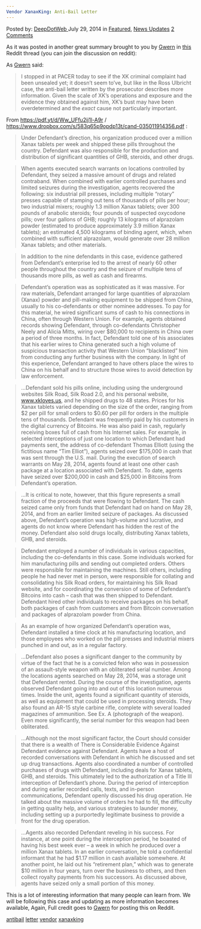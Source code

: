 ```yaml
---
Vendor XanaxKing: Anti-Bail Letter
---
```

<article class="post-listing post-6634 post type-post status-publish format-standard has-post-thumbnail hentry  tag-antibail tag-letter tag-vendor tag-xanaxking">
    <div class="post-inner">
        <span>Posted by: <a href="https://www.deepdotweb.com/author/admin/" title="">DeepDotWeb </a></span>
    <span>July 29, 2014</span>
    <span>in <a href="https://www.deepdotweb.com/category/deepdot-news/" rel="category tag">Featured</a>, <a href="https://www.deepdotweb.com/category/news-updates/" rel="category tag">News Updates</a></span>
    <span><a href="https://www.deepdotweb.com/2014/07/29/vendor-xanaxking-anti-bail-letter/#comments">2 Comments</a></span>
    </p>
    <div class="clear"></div>
    <div class="entry">
    <div class="usertext-body may-blank-within">
    <div class="md">
    <p>As it was posted in another great summary brought to you by <a href="http://www.reddit.com/user/gwern" target="_blank">Gwern</a> in <a href="http://www.reddit.com/r/DarkNetMarkets/comments/2bzv3j/xanaxking_antibail_letter/">this</a> Reddit thread (you can join the discussion on reddit):</p>
    <p>As <a href="http://www.gwern.net/">Gwern</a> said:</p>
    <blockquote><p>I stopped in at PACER today to see if the XK criminal complaint had been unsealed yet; it doesn&#8217;t seem to&#8217;ve, but like in the Ross Ulbricht case, the anti-bail letter written by the prosecutor describes more information. Given the scale of XK&#8217;s operations and exposure and the evidence they obtained against him, XK&#8217;s bust may have been overdetermined and the <em>exact</em> cause not particularly important.</p></blockquote>
    <p>From <a href="https://pdf.yt/d/Ww_UFfu2ij1l-A9r">https://pdf.yt/d/Ww_UFfu2ij1l-A9r</a> / <a href="https://www.dropbox.com/s/583q65p9opdp13t/cand-035011914356.pdf">https://www.dropbox.com/s/583q65p9opdp13t/cand-035011914356.pdf</a> :</p>
    <blockquote><p>Under Defendant’s direction, his organization produced over a million Xanax tablets per week and shipped these pills throughout the country. Defendant was also responsible for the production and distribution of significant quantities of GHB, steroids, and other drugs.</p></blockquote>
    <blockquote><p>When agents executed search warrants on locations controlled by Defendant, they seized a massive amount of drugs and related contraband. When combined with earlier controlled purchases and limited seizures during the investigation, agents recovered the following: six industrial pill presses, including multiple “rotary” presses capable of stamping out tens of thousands of pills per hour; two industrial mixers; roughly 1.3 million Xanax tablets; over 300 pounds of anabolic steroids; four pounds of suspected oxycodone pills; over four gallons of GHB; roughly 13 kilograms of alprazolam powder (estimated to produce approximately 3.9 million Xanax tablets); an estimated 4,500 kilograms of binding agent, which, when combined with sufficient alprazolam, would generate over 28 million Xanax tablets; and other materials.</p></blockquote>
    <blockquote><p>In addition to the nine defendants in this case, evidence gathered from Defendant’s enterprise led to the arrest of nearly 60 other people throughout the country and the seizure of multiple tens of thousands more pills, as well as cash and firearms.</p></blockquote>
    <blockquote><p>Defendant’s operation was as sophisticated as it was massive. For raw materials, Defendant arranged for large quantities of alprazolam (Xanax) powder and pill-making equipment to be shipped from China, usually to his co-defendants or other nominee addresses. To pay for this material, he wired significant sums of cash to his connections in China, often through Western Union. For example, agents obtained records showing Defendant, through co-defendants Christopher Neely and Alicia Mitts, wiring over $80,000 to recipients in China over a period of three months. In fact, Defendant told one of his associates that his earlier wires to China generated such a high volume of suspicious transaction activity that Western Union “blacklisted” him from conducting any further business with the company. In light of this experience, Defendant arranged to have others place the wires to China on his behalf and to structure those wires to avoid detection by law enforcement.</p></blockquote>
    <blockquote><p>&#8230;Defendant sold his pills online, including using the underground websites Silk Road, Silk Road 2.0, and his personal website, <a href="http://www.xkloves.us">www.xkloves.us</a>, and he shipped drugs to 48 states. Prices for his Xanax tablets varied depending on the size of the order, ranging from $2 per pill for small orders to $0.60 per pill for orders in the multiple tens of thousands. Defendant was frequently paid by his customers in the digital currency of Bitcoins. He was also paid in cash, regularly receiving boxes full of cash from his Internet sales. For example, in selected interceptions of just one location to which Defendant had payments sent, the address of co-defendant Thomas Elliott (using the fictitious name “Tim Elliot”), agents seized over $175,000 in cash that was sent through the U.S. mail. During the execution of search warrants on May 28, 2014, agents found at least one other cash package at a location associated with Defendant. To date, agents have seized over $200,000 in cash and $25,000 in Bitcoins from Defendant’s operation.</p></blockquote>
    <blockquote><p>&#8230;It is critical to note, however, that this figure represents a small fraction of the proceeds that were flowing to Defendant. The cash seized came only from funds that Defendant had on hand on May 28, 2014, and from an earlier limited seizure of packages. As discussed above, Defendant’s operation was high-volume and lucrative, and agents do not know where Defendant has hidden the rest of the money. Defendant also sold drugs locally, distributing Xanax tablets, GHB, and steroids.</p></blockquote>
    <blockquote><p>Defendant employed a number of individuals in various capacities, including the co-defendants in this case. Some individuals worked for him manufacturing pills and sending out completed orders. Others were responsible for maintaining the machines. Still others, including people he had never met in person, were responsible for collating and consolidating his Silk Road orders, for maintaining his Silk Road website, and for coordinating the conversion of some of Defendant’s Bitcoins into cash – cash that was then shipped to Defendant. Defendant hired other individuals to receive packages on his behalf, both packages of cash from customers and from Bitcoin conversation and packages of alprazolam powder from China.</p></blockquote>
    <blockquote><p>As an example of how organized Defendant’s operation was, Defendant installed a time clock at his manufacturing location, and those employees who worked on the pill presses and industrial mixers punched in and out, as in a regular factory.</p></blockquote>
    <blockquote><p>&#8230;Defendant also poses a significant danger to the community by virtue of the fact that he is a convicted felon who was in possession of an assault-style weapon with an obliterated serial number. Among the locations agents searched on May 28, 2014, was a storage unit that Defendant rented. During the course of the investigation, agents observed Defendant going into and out of this location numerous times. Inside the unit, agents found a significant quantity of steroids, as well as equipment that could be used in processing steroids. They also found an AR-15 style carbine rifle, complete with several loaded magazines of ammunition. See Ex. A (photograph of the weapon). Even more significantly, the serial number for this weapon had been obliterated.</p></blockquote>
    <blockquote><p>&#8230;Although not the most significant factor, the Court should consider that there is a wealth of There is Considerable Evidence Against Defendant evidence against Defendant. Agents have a host of recorded conversations with Defendant in which he discussed and set up drug transactions. Agents also coordinated a number of controlled purchases of drugs with Defendant, including deals for Xanax tablets, GHB, and steroids. This ultimately led to the authorization of a Title III interception of Defendant’s phone. During the period of interception and during earlier recorded calls, texts, and in-person communications, Defendant openly discussed his drug operation. He talked about the massive volume of orders he had to fill, the difficulty in getting quality help, and various strategies to launder money, including setting up a purportedly legitimate business to provide a front for the drug operation.</p></blockquote>
    <blockquote><p>&#8230;Agents also recorded Defendant reveling in his success. For instance, at one point during the interception period, he boasted of having his best week ever – a week in which he produced over a million Xanax tablets. In an earlier conversation, he told a confidential informant that he had $1.17 million in cash available somewhere. At another point, he laid out his “retirement plan,” which was to generate $10 million in four years, turn over the business to others, and then collect royalty payments from his successors. As discussed above, agents have seized only a small portion of this money.</p></blockquote>
    </div>
    </div>
    <p>This is a lot of interesting information that many people can learn from. We will be following this case and updating as more information becomes available, Again, Full credit goes to <a href="http://www.reddit.com/user/gwern" target="_blank">Gwern</a> for posting this on Reddit.</p>
    </div>
    <a href="https://www.deepdotweb.com/tag/antibail/" rel="tag">antibail</a> <a href="https://www.deepdotweb.com/tag/letter/" rel="tag">letter</a> <a href="https://www.deepdotweb.com/tag/vendor/" rel="tag">vendor</a> <a href="https://www.deepdotweb.com/tag/xanaxking/" rel="tag">xanaxking</a></span> <span style="display:none" class="updated">2014-07-29</span>
    <div style="display:none" class="vcard author" itemprop="author" itemscope itemtype="http://schema.org/Person"><strong class="fn" itemprop="name">
    </div>
</article>

